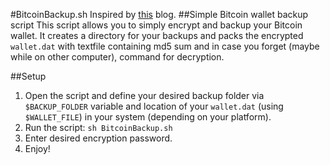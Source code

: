 #BitcoinBackup.sh
Inspired by [this](http://plasticliving.blogspot.com/2011/05/my-preferred-way-to-backup-bitcoin.html) blog.
##Simple Bitcoin wallet backup script
This script allows you to simply encrypt and backup your Bitcoin wallet. It creates a directory for your backups and packs the encrypted `wallet.dat` with textfile containing md5 sum and in case you forget (maybe while on other computer), command for decryption.

##Setup
1. Open the script and define your desired backup folder via `$BACKUP_FOLDER` variable and location of your `wallet.dat` (using `$WALLET_FILE`) in your system (depending on your platform).
2. Run the script: `sh BitcoinBackup.sh`
3. Enter desired encryption password.
4. Enjoy!
